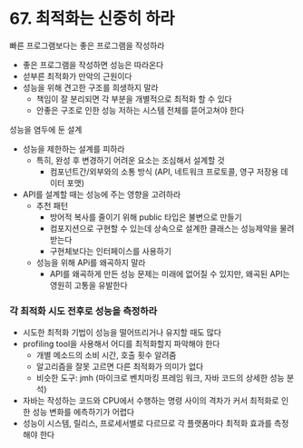 # 67. 최적화는 신중히 하라

빠른 프로그램보다는 좋은 프로그램을 작성하라

- 좋은 프로그램을 작성하면 성능은 따라온다
- 섣부른 최적화가 만악의 근원이다
- 성능을 위해 견고한 구조를 희생하지 말라
    - 책임이 잘 분리되면 각 부분을 개별적으로 최적화 할 수 있다
    - 안좋은 구조로 인한 성능 저하는 시스템 전체를 뜯어고쳐야 한다

성능을 염두에 둔 설계

- 성능을 제한하는 설계를 피하라
    - 특히, 완성 후 변경하기 어려운 요소는 조심해서 설계할 것
        - 컴포넌트간/외부와의 소통 방식 (API, 네트워크 프로토콜, 영구 저장용 데이터 포맷)
- API를 설계할 때는 성능에 주는 영향을 고려하라
    - 추천 패턴
        - 방어적 복사를 줄이기 위해 public 타입은 불변으로 만들기
        - 컴포지션으로 구현할 수 있는데 상속으로 설계한 클래스는 성능제약을 물려받는다
        - 구현체보다는 인터페이스를 사용하기
    - 성능을 위해 APi를 왜곡하지 말라
        - API를 왜곡하게 만든 성능 문제는 미래에 없어질 수 있지만, 왜곡된 API는 영원히 고통을 유발한다

### 각 최적화 시도 전후로 성능을 측정하라

- 시도한 최적화 기법이 성능을 떨어뜨리거나 유지할 때도 많다
- profiling tool을 사용해서 어디를 최적화할지 파악해야 한다
    - 개별 메소드의 소비 시간, 호출 횟수 알려줌
    - 알고리즘을 잘못 고르면 다른 최적화가 의미가 없다
    - 비슷한 도구: jmh (마이크로 벤치마킹 프레임 워크, 자바 코드의 상세한 성능 분석)
- 자바는 작성하는 코드와 CPU에서 수행하는 명령 사이의 격차가 커서 최적화로 인한 성능 변화를 에측하기가 어렵다
- 성능이 시스템, 릴리스, 프로세서별로 다르므로 각 플랫폼마다 최적화 효과를 측정해야 한다